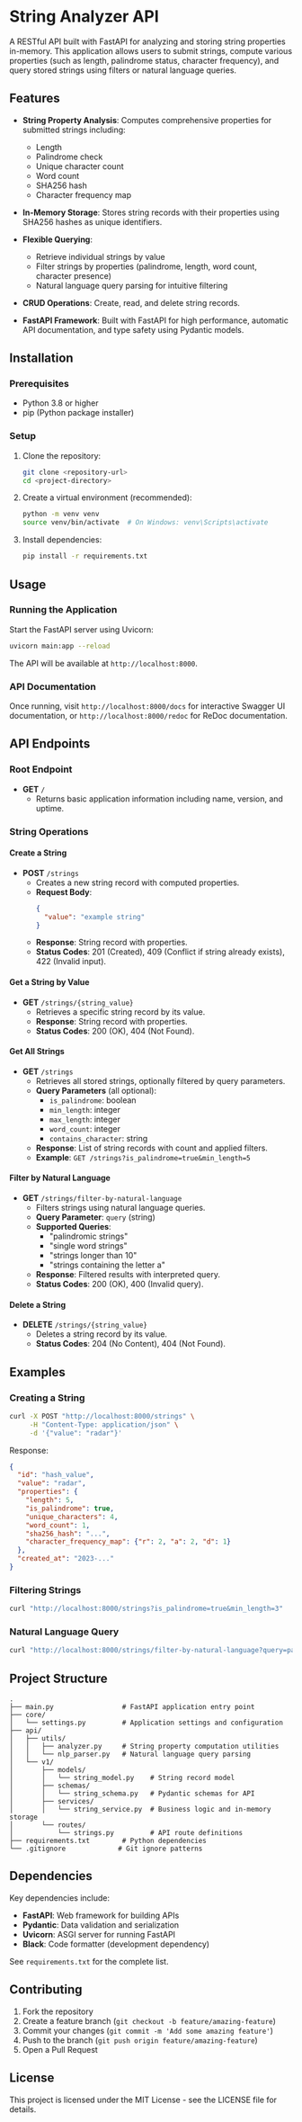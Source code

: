 # String Analyzer API

A RESTful API built with FastAPI for analyzing and storing string properties in-memory. This application allows users to submit strings, compute various properties (such as length, palindrome status, character frequency), and query stored strings using filters or natural language queries.

## Features

- **String Property Analysis**: Computes comprehensive properties for submitted strings including:
  - Length
  - Palindrome check
  - Unique character count
  - Word count
  - SHA256 hash
  - Character frequency map

- **In-Memory Storage**: Stores string records with their properties using SHA256 hashes as unique identifiers.

- **Flexible Querying**:
  - Retrieve individual strings by value
  - Filter strings by properties (palindrome, length, word count, character presence)
  - Natural language query parsing for intuitive filtering

- **CRUD Operations**: Create, read, and delete string records.

- **FastAPI Framework**: Built with FastAPI for high performance, automatic API documentation, and type safety using Pydantic models.

## Installation

### Prerequisites

- Python 3.8 or higher
- pip (Python package installer)

### Setup

1. Clone the repository:
   ```bash
   git clone <repository-url>
   cd <project-directory>
   ```

2. Create a virtual environment (recommended):
   ```bash
   python -m venv venv
   source venv/bin/activate  # On Windows: venv\Scripts\activate
   ```

3. Install dependencies:
   ```bash
   pip install -r requirements.txt
   ```

## Usage

### Running the Application

Start the FastAPI server using Uvicorn:

```bash
uvicorn main:app --reload
```

The API will be available at `http://localhost:8000`.

### API Documentation

Once running, visit `http://localhost:8000/docs` for interactive Swagger UI documentation, or `http://localhost:8000/redoc` for ReDoc documentation.

## API Endpoints

### Root Endpoint

- **GET** `/`
  - Returns basic application information including name, version, and uptime.

### String Operations

#### Create a String

- **POST** `/strings`
  - Creates a new string record with computed properties.
  - **Request Body**:
    ```json
    {
      "value": "example string"
    }
    ```
  - **Response**: String record with properties.
  - **Status Codes**: 201 (Created), 409 (Conflict if string already exists), 422 (Invalid input).

#### Get a String by Value

- **GET** `/strings/{string_value}`
  - Retrieves a specific string record by its value.
  - **Response**: String record with properties.
  - **Status Codes**: 200 (OK), 404 (Not Found).

#### Get All Strings

- **GET** `/strings`
  - Retrieves all stored strings, optionally filtered by query parameters.
  - **Query Parameters** (all optional):
    - `is_palindrome`: boolean
    - `min_length`: integer
    - `max_length`: integer
    - `word_count`: integer
    - `contains_character`: string
  - **Response**: List of string records with count and applied filters.
  - **Example**: `GET /strings?is_palindrome=true&min_length=5`

#### Filter by Natural Language

- **GET** `/strings/filter-by-natural-language`
  - Filters strings using natural language queries.
  - **Query Parameter**: `query` (string)
  - **Supported Queries**:
    - "palindromic strings"
    - "single word strings"
    - "strings longer than 10"
    - "strings containing the letter a"
  - **Response**: Filtered results with interpreted query.
  - **Status Codes**: 200 (OK), 400 (Invalid query).

#### Delete a String

- **DELETE** `/strings/{string_value}`
  - Deletes a string record by its value.
  - **Status Codes**: 204 (No Content), 404 (Not Found).

## Examples

### Creating a String

```bash
curl -X POST "http://localhost:8000/strings" \
     -H "Content-Type: application/json" \
     -d '{"value": "radar"}'
```

Response:
```json
{
  "id": "hash_value",
  "value": "radar",
  "properties": {
    "length": 5,
    "is_palindrome": true,
    "unique_characters": 4,
    "word_count": 1,
    "sha256_hash": "...",
    "character_frequency_map": {"r": 2, "a": 2, "d": 1}
  },
  "created_at": "2023-..."
}
```

### Filtering Strings

```bash
curl "http://localhost:8000/strings?is_palindrome=true&min_length=3"
```

### Natural Language Query

```bash
curl "http://localhost:8000/strings/filter-by-natural-language?query=palindromic%20strings%20longer%20than%205"
```

## Project Structure

```
.
├── main.py                 # FastAPI application entry point
├── core/
│   └── settings.py         # Application settings and configuration
├── api/
│   ├── utils/
│   │   ├── analyzer.py     # String property computation utilities
│   │   └── nlp_parser.py   # Natural language query parsing
│   └── v1/
│       ├── models/
│       │   └── string_model.py    # String record model
│       ├── schemas/
│       │   └── string_schema.py   # Pydantic schemas for API
│       ├── services/
│       │   └── string_service.py  # Business logic and in-memory storage
│       └── routes/
│           └── strings.py         # API route definitions
├── requirements.txt        # Python dependencies
└── .gitignore             # Git ignore patterns
```

## Dependencies

Key dependencies include:
- **FastAPI**: Web framework for building APIs
- **Pydantic**: Data validation and serialization
- **Uvicorn**: ASGI server for running FastAPI
- **Black**: Code formatter (development dependency)

See `requirements.txt` for the complete list.

## Contributing

1. Fork the repository
2. Create a feature branch (`git checkout -b feature/amazing-feature`)
3. Commit your changes (`git commit -m 'Add some amazing feature'`)
4. Push to the branch (`git push origin feature/amazing-feature`)
5. Open a Pull Request

## License

This project is licensed under the MIT License - see the LICENSE file for details.
